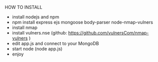 HOW TO INSTALL

- install nodejs and npm
- npm install express ejs mongoose body-parser node-nmap-vulners
- install nmap
- install vulners.nse (github: https://github.com/vulnersCom/nmap-vulners )
- edit app.js and connect to your MongoDB
- start node (node app.js)
- enjoy

